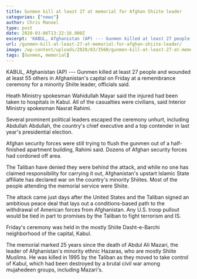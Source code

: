 ```yaml
---
title: Gunmen kill at least 27 at memorial for Afghan Shiite leader
categories: ["news"]
author: Chris Manoel
type: post
date: 2020-03-06T13:22:16.000Z
excerpt: 'KABUL, Afghanistan (AP) --- Gunmen killed at least 27 people and wounded at least 55 others in Afghanistan''s capital on Friday at a remembrance ceremony for a minority Shiite leader, officials said.Heath Ministry spokesman Wahidullah Mayar said the injured had been taken to hospitals in Kabul. All of the casualties were civilians, said Interior Ministry&hellip;'
url: /gunmen-kill-at-least-27-at-memorial-for-afghan-shiite-leader/
image: /wp-content/uploads/2020/03/3560/gunmen-kill-at-least-27-at-memorial-for-afghan-shiite-leader.jpg
tags: [Gunmen, memorial]
---
```


KABUL, Afghanistan (AP) --- Gunmen killed at least 27 people and wounded at least 55 others in Afghanistan's capital on Friday at a remembrance ceremony for a minority Shiite leader, officials said.

Heath Ministry spokesman Wahidullah Mayar said the injured had been taken to hospitals in Kabul. All of the casualties were civilians, said Interior Ministry spokesman Nasrat Rahimi.

Several prominent political leaders escaped the ceremony unhurt, including Abdullah Abdullah, the country's chief executive and a top contender in last year's presidential election.

Afghan security forces were still trying to flush the gunmen out of a half-finished apartment building, Rahimi said. Dozens of Afghan security forces had cordoned off area.

The Taliban have denied they were behind the attack, and while no one has claimed responsibility for carrying it out, Afghanistan's upstart Islamic State affiliate has declared war on the country's minority Shiites. Most of the people attending the memorial service were Shiite.

The attack came just days after the United States and the Taliban signed an ambitious peace deal that lays out a conditions-based path to the withdrawal of American forces from Afghanistan. Any U.S. troop pullout would be tied in part to promises by the Taliban to fight terrorism and IS.

Friday's ceremony was held in the mostly Shiite Dasht-e-Barchi neighborhood of the capital, Kabul.

The memorial marked 25 years since the death of Abdul Ali Mazari, the leader of Afghanistan's minority ethnic Hazaras, who are mostly Shiite Muslims. He was killed in 1995 by the Taliban as they moved to take control of Kabul, which had been destroyed by a brutal civil war among mujahedeen groups, including Mazari's.
